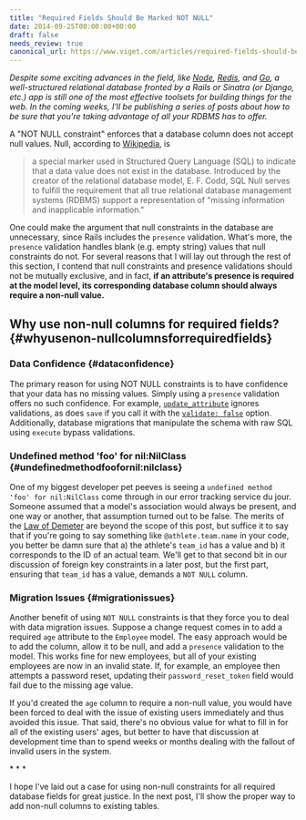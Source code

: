 ```yaml
---
title: "Required Fields Should Be Marked NOT NULL"
date: 2014-09-25T00:00:00+00:00
draft: false
needs_review: true
canonical_url: https://www.viget.com/articles/required-fields-should-be-marked-not-null/
---
```


*Despite some exciting advances in the field, like
[Node](http://nodejs.org/), [Redis](http://redis.io/), and
[Go](https://golang.org/), a well-structured relational database fronted
by a Rails or Sinatra (or Django, etc.) app is still one of the most
effective toolsets for building things for the web. In the coming weeks,
I'll be publishing a series of posts about how to be sure that you're
taking advantage of all your RDBMS has to offer.*

A "NOT NULL constraint" enforces that a database column does not accept
null values. Null, according to
[Wikipedia](https://en.wikipedia.org/wiki/Null_(SQL)), is

> a special marker used in Structured Query Language (SQL) to indicate
> that a data value does not exist in the database. Introduced by the
> creator of the relational database model, E. F. Codd, SQL Null serves
> to fulfill the requirement that all true relational database
> management systems (RDBMS) support a representation of "missing
> information and inapplicable information."

One could make the argument that null constraints in the database are
unnecessary, since Rails includes the `presence` validation. What's
more, the `presence` validation handles blank (e.g. empty string) values
that null constraints do not. For several reasons that I will lay out
through the rest of this section, I contend that null constraints and
presence validations should not be mutually exclusive, and in fact, **if
an attribute's presence is required at the model level, its
corresponding database column should always require a non-null value.**

## Why use non-null columns for required fields? {#whyusenon-nullcolumnsforrequiredfields}

### Data Confidence {#dataconfidence}

The primary reason for using NOT NULL constraints is to have confidence
that your data has no missing values. Simply using a `presence`
validation offers no such confidence. For example,
[`update_attribute`](http://apidock.com/rails/ActiveRecord/Persistence/update_attribute)
ignores validations, as does `save` if you call it with the
[`validate: false`](http://apidock.com/rails/v4.0.2/ActiveRecord/Persistence/save)
option. Additionally, database migrations that manipulate the schema
with raw SQL using `execute` bypass validations.

### Undefined method 'foo' for nil:NilClass {#undefinedmethodfoofornil:nilclass}

One of my biggest developer pet peeves is seeing a
`undefined method 'foo' for nil:NilClass` come through in our error
tracking service du jour. Someone assumed that a model's association
would always be present, and one way or another, that assumption turned
out to be false. The merits of the [Law of
Demeter](https://en.wikipedia.org/wiki/Law_of_Demeter) are beyond the
scope of this post, but suffice it to say that if you're going to say
something like `@athlete.team.name` in your code, you better be damn
sure that a) the athlete's `team_id` has a value and b) it corresponds
to the ID of an actual team. We'll get to that second bit in our
discussion of foreign key constraints in a later post, but the first
part, ensuring that `team_id` has a value, demands a `NOT NULL` column.

### Migration Issues {#migrationissues}

Another benefit of using `NOT NULL` constraints is that they force you
to deal with data migration issues. Suppose a change request comes in to
add a required `age` attribute to the `Employee` model. The easy
approach would be to add the column, allow it to be null, and add a
`presence` validation to the model. This works fine for new employees,
but all of your existing employees are now in an invalid state. If, for
example, an employee then attempts a password reset, updating their
`password_reset_token` field would fail due to the missing age value.

If you'd created the `age` column to require a non-null value, you would
have been forced to deal with the issue of existing users immediately
and thus avoided this issue. That said, there's no obvious value for
what to fill in for all of the existing users' ages, but better to have
that discussion at development time than to spend weeks or months
dealing with the fallout of invalid users in the system.

\* \* \*

I hope I've laid out a case for using non-null constraints for all
required database fields for great justice. In the next post, I'll show
the proper way to add non-null columns to existing tables.
